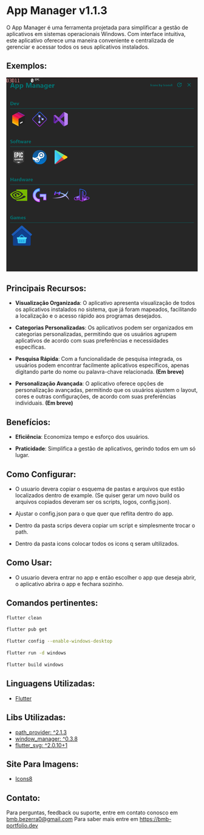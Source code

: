 # App Manager v1.1.3

O App Manager é uma ferramenta projetada para simplificar a gestão de aplicativos em sistemas operacionais Windows.
Com interface intuitiva, este aplicativo oferece uma maneira conveniente e centralizada de gerenciar 
e acessar todos os seus aplicativos instalados.

## Exemplos:

![Exemplo](./example/app_manager_example.png)

## Principais Recursos:
- **Visualização Organizada**: O aplicativo apresenta visualização de todos os aplicativos instalados no sistema, 
que já foram mapeados, facilitando a localização e o acesso rápido aos programas desejados.


- **Categorias Personalizadas**: Os aplicativos podem ser organizados em categorias personalizadas,
permitindo que os usuários agrupem aplicativos de acordo com suas preferências e necessidades específicas.


- **Pesquisa Rápida**: Com a funcionalidade de pesquisa integrada,
os usuários podem encontrar facilmente aplicativos específicos,
apenas digitando parte do nome ou palavra-chave relacionada. **(Em breve)**

- **Personalização Avançada**: O aplicativo oferece opções de personalização avançadas,
permitindo que os usuários ajustem o layout, cores e outras configurações,
de acordo com suas preferências individuais. **(Em breve)**

## Benefícios:
- **Eficiência**: Economiza tempo e esforço dos usuários.


- **Praticidade**: Simplifica a gestão de aplicativos, gerindo todos em um só lugar.

## Como Configurar:

- O usuario devera copiar o esquema de pastas e arquivos que estão localizados dentro de example.
(Se quiser gerar um novo build os arquivos copiados deveram ser os scripts, logos, config.json).

- Ajustar o config.json para o que quer que reflita dentro do app.

- Dentro da pasta scrips devera copiar um script e simplesmente trocar o path.

- Dentro da pasta icons colocar todos os icons q seram ultilizados.

## Como Usar:

- O usuario devera entrar no app e então escolher o app que deseja abrir, o aplicativo abrira o app e fechara sozinho.

## Comandos pertinentes:

```bash
flutter clean
```

```bash
flutter pub get
```

```bash
flutter config --enable-windows-desktop
```

```bash
flutter run -d windows
```

```bash
flutter build windows
```

## Linguagens Utilizadas:
* [Flutter](https://flutter.dev/?gclsrc=aw.ds)

## Libs Utilizadas:
* [path_provider: ^2.1.3](https://pub.dev/packages/path_provider)
* [window_manager: ^0.3.8](https://pub.dev/packages/window_manager)
* [flutter_svg: ^2.0.10+1](https://pub.dev/packages/flutter_svg)

## Site Para Imagens:
* [Icons8](https://icons8.com.br/)

## Contato:

Para perguntas, feedback ou suporte, entre em contato conosco em bmb.bezerra0@gmail.com
Para saber mais entre em https://bmb-portfolio.dev
